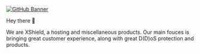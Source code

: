[![GitHub Banner](./GitHubHeader.png)](https://braydoncoyer.dev)

Hey there 👋

We are XShield, a hosting and miscellaneous products. Our main fouces is bringing great customer experience, along with great D(D)oS protection and products.   
